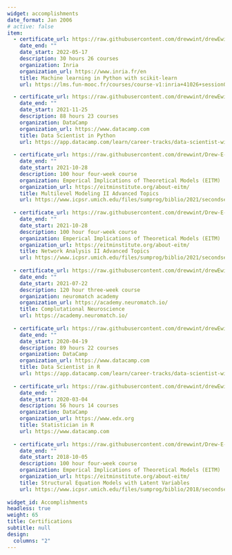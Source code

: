 ```yaml
---
widget: accomplishments
date_format: Jan 2006
# active: false
item:
  - certificate_url: https://raw.githubusercontent.com/drewwint/drewEwinters.site/master/static/uploads/ML_scikitlearn_DWinters_2022.pdf
    date_end: ""
    date_start: 2022-05-17 
    description: 30 hours 26 courses
    organization: Inria
    organization_url: https://www.inria.fr/en
    title: Machine learning in Python with scikit-learn
    url: https://lms.fun-mooc.fr/courses/course-v1:inria+41026+session02/info

  - certificate_url: https://raw.githubusercontent.com/drewwint/drewEwinters.site/master/static/uploads/11_22_21_DataCamp_Python_data_scientist.pdf
    date_end: ""
    date_start: 2021-11-25
    description: 88 hours 23 courses
    organization: DataCamp
    organization_url: https://www.datacamp.com
    title: Data Scientist in Python
    url: https://app.datacamp.com/learn/career-tracks/data-scientist-with-python?version=5
    
  - certificate_url: https://raw.githubusercontent.com/drewwint/Drew-E-Winters.site/master/static/uploads/EITM%20certificatoin%20MLM%20and%20network%20analysis.pdf
    date_end: ""
    date_start: 2021-10-28
    description: 100 hour four-week course
    organization: Emperical Implications of Theoretical Models (EITM)
    organization_url: https://eitminstitute.org/about-eitm/
    title: Multilevel Modeling II Advanced Topics
    url: https://www.icpsr.umich.edu/files/sumprog/biblio/2021/secondsession/Poe--Multilevel%20Models%20II.pdf
    
  - certificate_url: https://raw.githubusercontent.com/drewwint/Drew-E-Winters.site/master/static/uploads/EITM%20certificatoin%20MLM%20and%20network%20analysis.pdf
    date_end: ""
    date_start: 2021-10-28
    description: 100 hour four-week course
    organization: Emperical Implications of Theoretical Models (EITM)
    organization_url: https://eitminstitute.org/about-eitm/
    title: Network Analysis II Advanced Topics
    url: https://www.icpsr.umich.edu/files/sumprog/biblio/2021/secondsession/Chyzh--Network%20Analysis%20II.pdf
    
  - certificate_url: https://raw.githubusercontent.com/drewwint/drewEwinters.site/master/static/uploads/Neuromatch_2021.pdf
    date_end: ""
    date_start: 2021-07-22
    description: 120 hour three-week course
    organization: neuromatch academy
    organization_url: https://academy.neuromatch.io/
    title: Complutational Neuroscience
    url: https://academy.neuromatch.io/
    
  - certificate_url: https://raw.githubusercontent.com/drewwint/drewEwinters.site/master/static/uploads/2020_4_18%20DataCamp%20Data%20scientist.pdf
    date_end: ""
    date_start: 2020-04-19
    description: 89 hours 22 courses
    organization: DataCamp
    organization_url: https://www.datacamp.com
    title: Data Scientist in R
    url: https://app.datacamp.com/learn/career-tracks/data-scientist-with-r?version=3
    
  - certificate_url: https://raw.githubusercontent.com/drewwint/drewEwinters.site/master/static/uploads/2020_3_4_%20DataCamp_statistician%20using%20R.pdf
    date_end: ""
    date_start: 2020-03-04
    description: 56 hours 14 courses
    organization: DataCamp
    organization_url: https://www.edx.org
    title: Statistician in R
    url: https://www.datacamp.com
    
  - certificate_url: https://raw.githubusercontent.com/drewwint/Drew-E-Winters.site/master/static/uploads/EITM%20certification%20in%20SEM.pdf
    date_end: ""
    date_start: 2018-10-05
    description: 100 hour four-week course
    organization: Emperical Implications of Theoretical Models (EITM)
    organization_url: https://eitminstitute.org/about-eitm/
    title: Structural Equation Models with Latent Variables
    url: https://www.icpsr.umich.edu/files/sumprog/biblio/2018/secondsession/Structural%20Equation%20Models%20with%20Latent%20Variables%202018%20-%20Douglas%20Baer.pdf
    
widget_id: Accomplishments
headless: true
weight: 65
title: Certifications
subtitle: null
design:
  columns: "2"
---
```

